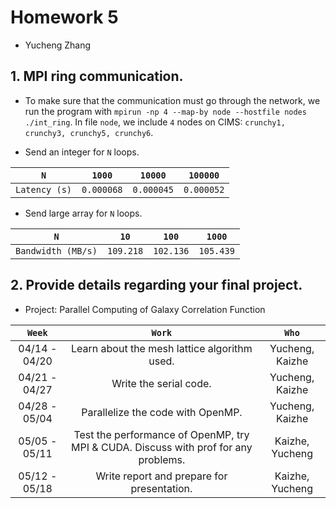 # Homework 5

- Yucheng Zhang

## 1. MPI ring communication.

- To make sure that the communication must go through the network, we run the program with `mpirun -np 4 --map-by node --hostfile nodes ./int_ring`. In file `node`, we include `4` nodes on CIMS: `crunchy1, crunchy3, crunchy5, crunchy6`.

- Send an integer for `N` loops.

|      `N`      |   `1000`   |  `10000`   |  `100000`  |
| :-----------: | :--------: | :--------: | :--------: |
| `Latency (s)` | `0.000068` | `0.000045` | `0.000052` |

- Send large array for `N` loops.

|        `N`         |   `10`    |   `100`   |  `1000`   |
| :----------------: | :-------: | :-------: | :-------: |
| `Bandwidth (MB/s)` | `109.218` | `102.136` | `105.439` |

## 2. Provide details regarding your final project.

- Project: Parallel Computing of Galaxy Correlation Function

|    `Week`     |                                       `Work`                                        |      `Who`      |
| :-----------: | :---------------------------------------------------------------------------------: | :-------------: |
| 04/14 - 04/20 |                    Learn about the mesh lattice algorithm used.                     | Yucheng, Kaizhe |
| 04/21 - 04/27 |                               Write the serial code.                                | Yucheng, Kaizhe |
| 04/28 - 05/04 |                          Parallelize the code with OpenMP.                          | Yucheng, Kaizhe |
| 05/05 - 05/11 | Test the performance of OpenMP, try MPI & CUDA. Discuss with prof for any problems. | Kaizhe, Yucheng |
| 05/12 - 05/18 |                     Write report and prepare for presentation.                      | Kaizhe, Yucheng |
